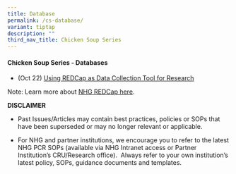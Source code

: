 ```yaml
---
title: Database
permalink: /cs-database/
variant: tiptap
description: ""
third_nav_title: Chicken Soup Series
---
```

<h4><strong>Chicken Soup Series - Databases</strong></h4>
<p></p>
<ul data-tight="true" class="tight">
<li>
<p>(Oct 22) <a href="/files/Training Files 2CS/(03) Database/Oct_22__Using_REDCap_as_Data_Collection_Tool_for_Research.pdf" rel="noopener noreferrer nofollow" target="_blank">Using REDCap as Data Collection Tool for Research</a>
</p>
</li>
</ul>
<p></p>
<p>Note: Learn more about <a href="https://redcapsupport.gri.nhg.com.sg/" rel="noopener nofollow" target="_blank">NHG REDCap here</a>.</p>
<p></p>
<p><strong>DISCLAIMER</strong>
</p>
<ul data-tight="true" class="tight">
<li>
<p>Past Issues/Articles may contain best practices, policies or SOPs that
have been superseded or may no longer relevant or applicable.</p>
</li>
<li>
<p>For NHG and partner institutions, we encourage you to refer to the latest
NHG PCR SOPs (available via NHG Intranet access or Partner Institution’s
CRU/Research office).&nbsp; Always refer to your own institution’s latest
policy, SOPs, guidance documents and templates.</p>
</li>
</ul>
<p></p>